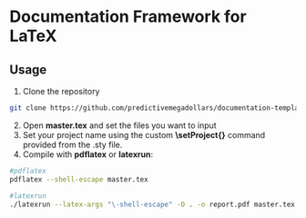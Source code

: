 # Documentation Framework for LaTeX
## Usage

1. Clone the repository
```sh
git clone https://github.com/predictivemegadollars/documentation-template.git
```
2. Open __master.tex__ and set the files you want to input
3. Set your project name using the custom __\setProject{}__ command provided from the .sty file.
4. Compile with __pdflatex__ or __latexrun__:

```sh
#pdflatex
pdflatex --shell-escape master.tex

#latexrun
./latexrun --latex-args "\-shell-escape" -O . -o report.pdf master.tex
```



